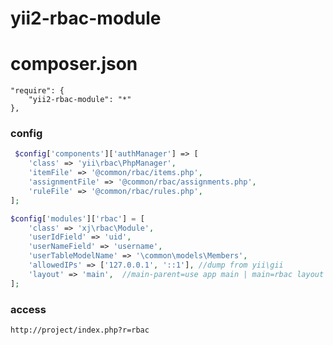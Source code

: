 yii2-rbac-module
=======================


composer.json
===================
````````
"require": {
    "yii2-rbac-module": "*"
},
````````

### config
`````````````````````php
 $config['components']['authManager'] => [
    'class' => 'yii\rbac\PhpManager',
    'itemFile' => '@common/rbac/items.php',
    'assignmentFile' => '@common/rbac/assignments.php',
    'ruleFile' => '@common/rbac/rules.php',
];

$config['modules']['rbac'] = [
    'class' => 'xj\rbac\Module',
    'userIdField' => 'uid',
    'userNameField' => 'username',
    'userTableModelName' => '\common\models\Members',
    'allowedIPs' => ['127.0.0.1', '::1'], //dump from yii\gii
    'layout' => 'main',  //main-parent=use app main | main=rbac layout
];
`````````````````````

### access
```````````
http://project/index.php?r=rbac
````````````